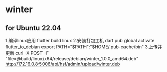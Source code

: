 # winter

## for Ubuntu 22.04
1.编译linux应用
flutter build linux
2.安装打包工机
dart pub global activate flutter_to_debian
export PATH="$PATH":"$HOME/.pub-cache/bin"
3.上传并更新
curl -X POST -F "file=@build/linux/x64/release/debian/winter_1.0.0_amd64.deb" http://172.16.0.8:5006/api/hsf/admin/upload/winter.deb